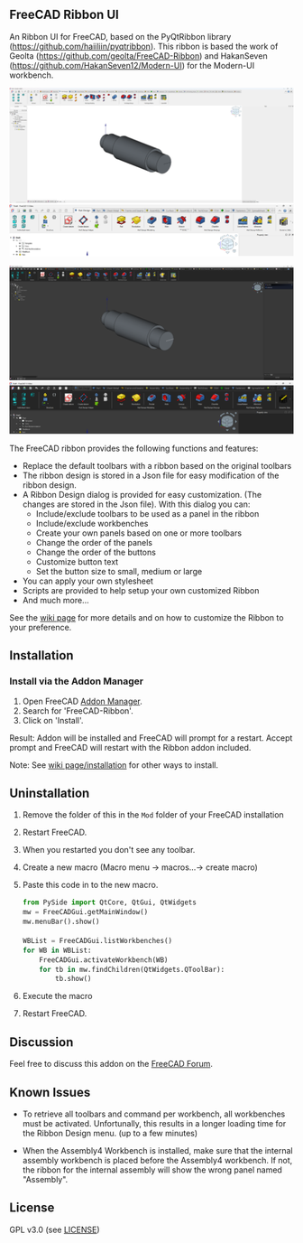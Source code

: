 ## FreeCAD Ribbon UI

An Ribbon UI for FreeCAD, based on the PyQtRibbon library (https://github.com/haiiliin/pyqtribbon).
This ribbon is based the work of Geolta (https://github.com/geolta/FreeCAD-Ribbon) and HakanSeven (https://github.com/HakanSeven12/Modern-UI) for the Modern-UI workbench.

![Screenshot_light](./Resources/Images/Screenshot.png)
![Closeup_Light](./Resources/Images/Screenshot_CloseUP.png)


![Screenshot_Dark](./Resources/Images/Screenshot_DarkMode.png)
![Closeup_Dark](./Resources/Images/Screenshot_DarkMode_CloseUP.png)

The FreeCAD ribbon provides the following functions and features:

* Replace the default toolbars with a ribbon based on the original toolbars
* The ribbon design is stored in a Json file for easy modification of the ribbon design.
* A Ribbon Design dialog is provided for easy customization. (The changes are stored in the Json file). With this dialog you can:
  * Include/exclude toolbars to be used as a panel in the ribbon
  * Include/exclude workbenches
  * Create your own panels based on one or more toolbars
  * Change the order of the panels
  * Change the order of the buttons
  * Customize button text
  * Set the button size to small, medium or large
* You can apply your own stylesheet
* Scripts are provided to help setup your own customized Ribbon
* And much more...

See the [wiki page](https://github.com/APEbbers/FreeCAD-Ribbon/wiki) for more details and on how to customize the Ribbon to your preference.

## Installation

### Install via the Addon Manager

1. Open FreeCAD [Addon Manager](https://wiki.freecad.org/Std_AddonMgr).
1. Search for 'FreeCAD-Ribbon'.
1. Click on 'Install'.

Result: Addon will be installed and FreeCAD will prompt for a restart.
Accept prompt and FreeCAD will restart with the Ribbon addon included.

Note: See [wiki page/installation](https://github.com/APEbbers/FreeCAD-Ribbon/wiki/01-%E2%80%90-Installation) for other ways to install.


## Uninstallation

1. Remove the folder of this in the `Mod` folder of your FreeCAD installation
1. Restart FreeCAD.
1. When you restarted you don't see any toolbar.
1. Create a new macro (Macro menu -> macros...-> create macro)
1. Paste this code in to the new macro.

    ```python
    from PySide import QtCore, QtGui, QtWidgets
    mw = FreeCADGui.getMainWindow()
    mw.menuBar().show()

    WBList = FreeCADGui.listWorkbenches()
    for WB in WBList:
        FreeCADGui.activateWorkbench(WB)
        for tb in mw.findChildren(QtWidgets.QToolBar):
            tb.show()
    ```

1. Execute the macro
1. Restart FreeCAD.

## Discussion

Feel free to discuss this addon on the [FreeCAD Forum](https://forum.freecad.org/viewtopic.php?t=91353).

## Known Issues

- To retrieve all toolbars and command per workbench, all workbenches must be activated. Unfortunally, this results in a longer loading time for the Ribbon Design menu. (up to a few minutes)
* When the Assembly4 Workbench is installed, make sure that the internal assembly workbench is placed before the Assembly4 workbench. If not, the ribbon for the internal assembly will show the wrong panel named "Assembly".

## License

GPL v3.0 (see [LICENSE](LICENSE))
